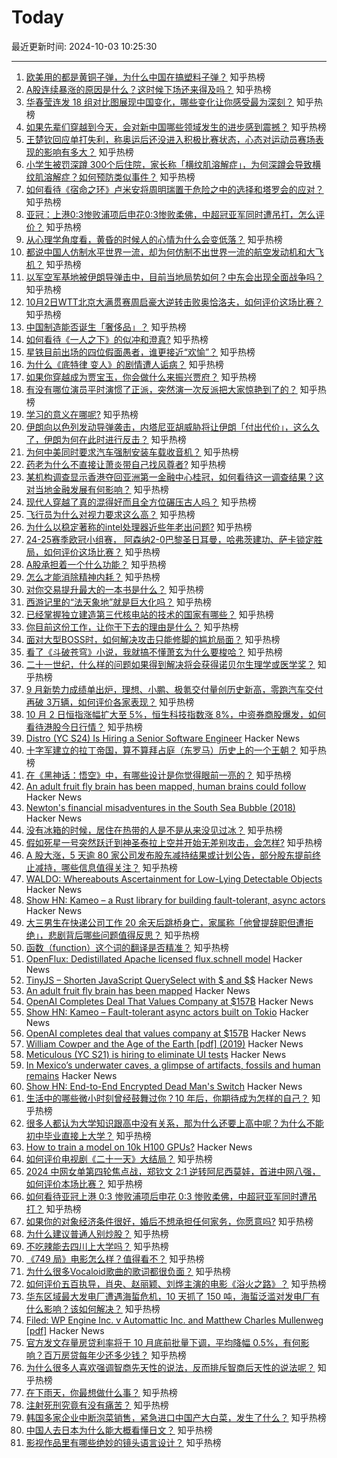 # Today

最近更新时间: 2024-10-03 10:25:30

--- 
1. [欧美用的都是黄铜子弹，为什么中国在搞塑料子弹？](https://www.zhihu.com/question/683866403) 知乎热榜
2. [A股连续暴涨的原因是什么？这时候下场还来得及吗？](https://www.zhihu.com/question/699241081) 知乎热榜
3. [华春莹连发 18 组对比图展现中国变化，哪些变化让你感受最为深刻？](https://www.zhihu.com/question/715412084) 知乎热榜
4. [如果先辈们穿越到今天，会对新中国哪些领域发生的进步感到震撼？](https://www.zhihu.com/question/667514631) 知乎热榜
5. [王楚钦回应单打失利，称奥运后还没进入积极比赛状态，心态对运动员赛场表现的影响有多大？](https://www.zhihu.com/question/720881726) 知乎热榜
6. [小学生被罚深蹲 300个后住院，家长称「横纹肌溶解症」，为何深蹲会导致横纹肌溶解症？如何预防类似事件？](https://www.zhihu.com/question/684464045) 知乎热榜
7. [如何看待《宿命之环》卢米安将周明瑞置于危险之中的选择和塔罗会的应对？](https://www.zhihu.com/question/707427077) 知乎热榜
8. [亚冠：上港0:3惨败浦项后申花0:3惨败柔佛，中超冠亚军同时遭吊打，怎么评价？](https://www.zhihu.com/question/711504408) 知乎热榜
9. [从心理学角度看，黄昏的时候人的心情为什么会变低落？](https://www.zhihu.com/question/668118334) 知乎热榜
10. [都说中国人仿制水平世界一流，却为何仿制不出世界一流的航空发动机和大飞机？](https://www.zhihu.com/question/20615617) 知乎热榜
11. [以军空军基地被伊朗导弹击中，目前当地局势如何？中东会出现全面战争吗？](https://www.zhihu.com/question/720953655) 知乎热榜
12. [10月2日WTT北京大满贯赛周启豪大逆转击败奥恰洛夫，如何评价这场比赛？](https://www.zhihu.com/question/720657233) 知乎热榜
13. [中国制造能否诞生「奢侈品」？](https://www.zhihu.com/question/19825959) 知乎热榜
14. [如何看待《一人之下》的似冲和澄真?](https://www.zhihu.com/question/648615447) 知乎热榜
15. [星铁目前出场的四位假面愚者，谁更接近“欢愉”？](https://www.zhihu.com/question/654369851) 知乎热榜
16. [为什么《底特律 变人》的剧情遭人诟病？](https://www.zhihu.com/question/317365784) 知乎热榜
17. [如果你穿越成为贾宝玉，你会做什么来振兴贾府？](https://www.zhihu.com/question/398693305) 知乎热榜
18. [有没有哪位演员平时演惯了正派，突然演一次反派把大家惊艳到了的？](https://www.zhihu.com/question/665540972) 知乎热榜
19. [学习的意义在哪呢?](https://www.zhihu.com/question/711302747) 知乎热榜
20. [伊朗向以色列发动导弹袭击，内塔尼亚胡威胁将让伊朗「付出代价」，这么久了，伊朗为何在此时进行反击？](https://www.zhihu.com/question/715998766) 知乎热榜
21. [为何中美同时要求汽车强制安装车载收音机？](https://www.zhihu.com/question/684988344) 知乎热榜
22. [药老为什么不直接让萧炎带自己找风尊者?](https://www.zhihu.com/question/591764520) 知乎热榜
23. [某机构调查显示香港夺回亚洲第一金融中心桂冠，如何看待这一调查结果？这对当地金融发展有何影响？](https://www.zhihu.com/question/668150258) 知乎热榜
24. [现代人穿越了真的混得好而且全方位碾压古人吗？](https://www.zhihu.com/question/584744336) 知乎热榜
25. [飞行员为什么对视力要求这么高？](https://www.zhihu.com/question/430955967) 知乎热榜
26. [为什么以稳定著称的intel处理器近些年老出问题?](https://www.zhihu.com/question/669871770) 知乎热榜
27. [24-25赛季欧冠小组赛， 阿森纳2-0巴黎圣日耳曼，哈弗茨建功、萨卡锁定胜局，如何评价这场比赛？](https://www.zhihu.com/question/712858418) 知乎热榜
28. [A股承担着一个什么功能？](https://www.zhihu.com/question/633366326) 知乎热榜
29. [怎么才能消除精神内耗？](https://www.zhihu.com/question/664466671) 知乎热榜
30. [对你交易提升最大的一本书是什么？](https://www.zhihu.com/question/651942944) 知乎热榜
31. [西游记里的“法天象地”就是巨大化吗？](https://www.zhihu.com/question/57553208) 知乎热榜
32. [已经掌握独立建造第三代核电站的技术的国家有哪些？](https://www.zhihu.com/question/19700567) 知乎热榜
33. [你目前这份工作，让你干下去的理由是什么？](https://www.zhihu.com/question/688787991) 知乎热榜
34. [面对大型BOSS时，如何解决攻击只能修脚的尴尬局面？](https://www.zhihu.com/question/666689409) 知乎热榜
35. [看了《斗破苍穹》小说，我就搞不懂萧玄为什么要梭哈？](https://www.zhihu.com/question/639893743) 知乎热榜
36. [二十一世纪，什么样的问题如果得到解决将会获得诺贝尔生理学或医学奖？](https://www.zhihu.com/question/700869904) 知乎热榜
37. [9 月新势力成绩单出炉，理想、小鹏、极氪交付量创历史新高，零跑汽车交付再破 3万辆，如何评价各家表现？](https://www.zhihu.com/question/707935476) 知乎热榜
38. [10 月 2 日恒指涨幅扩大至 5%，恒生科技指数涨 8%，中资券商股爆发，如何看待港股今日行情？](https://www.zhihu.com/question/716553257) 知乎热榜
39. [Distro (YC S24) Is Hiring a Senior Software Engineer](https://www.ycombinator.com/companies/distro/jobs/nZB8oET-senior-software-engineer) Hacker News
40. [十字军建立的拉丁帝国，算不算拜占庭（东罗马）历史上的一个王朝？](https://www.zhihu.com/question/278011668) 知乎热榜
41. [在《黑神话：悟空》中，有哪些设计是你觉得眼前一亮的？](https://www.zhihu.com/question/665523278) 知乎热榜
42. [An adult fruit fly brain has been mapped, human brains could follow](https://www.economist.com/science-and-technology/2024/10/02/an-adult-fruit-fly-brain-has-been-mapped-human-brains-could-follow) Hacker News
43. [Newton's financial misadventures in the South Sea Bubble (2018)](https://royalsocietypublishing.org/doi/10.1098/rsnr.2018.0018) Hacker News
44. [没有冰箱的时候，居住在热带的人是不是从来没见过冰？](https://www.zhihu.com/question/39562985) 知乎热榜
45. [假如死星一号突然跃迁到神圣泰拉上空并开始无差别攻击，会怎样?](https://www.zhihu.com/question/657104475) 知乎热榜
46. [A 股大涨，5 天逾 80 家公司发布股东减持结果或计划公告，部分股东提前终止减持，哪些信息值得关注？](https://www.zhihu.com/question/705775414) 知乎热榜
47. [WALDO: Whereabouts Ascertainment for Low-Lying Detectable Objects](https://github.com/stephansturges/WALDO) Hacker News
48. [Show HN: Kameo – a Rust library for building fault-tolerant, async actors](https://github.com/tqwewe/kameo) Hacker News
49. [大三男生在快递公司工作 20 余天后跳桥身亡，家属称「他曾提辞职但遭拒绝」，悲剧背后哪些问题值得反思？](https://www.zhihu.com/question/688927957) 知乎热榜
50. [函数（function）这个词的翻译是否精准？](https://www.zhihu.com/question/26742260) 知乎热榜
51. [OpenFlux: Dedistillated Apache licensed flux.schnell model](https://huggingface.co/ostris/OpenFLUX.1) Hacker News
52. [TinyJS – Shorten JavaScript QuerySelect with $ and $$](https://github.com/victorqribeiro/TinyJS) Hacker News
53. [An adult fruit fly brain has been mapped](https://www.economist.com/science-and-technology/2024/10/02/an-adult-fruit-fly-brain-has-been-mapped-human-brains-could-follow) Hacker News
54. [OpenAI Completes Deal That Values Company at $157B](https://www.nytimes.com/2024/10/02/technology/openai-valuation-150-billion.html) Hacker News
55. [Show HN: Kameo – Fault-tolerant async actors built on Tokio](https://github.com/tqwewe/kameo) Hacker News
56. [OpenAI completes deal that values company at $157B](https://www.nytimes.com/2024/10/02/technology/openai-valuation-150-billion.html) Hacker News
57. [William Cowper and the Age of the Earth [pdf] (2019)](https://www.charlespetzold.com/essays/WilliamCowperAndTheAgeOfTheEarth.pdf) Hacker News
58. [Meticulous (YC S21) is hiring to eliminate UI tests](https://news.ycombinator.com/item?id=41724950) Hacker News
59. [In Mexico’s underwater caves, a glimpse of artifacts, fossils and human remains](https://www.smithsonianmag.com/travel/divers-in-mexicos-underwater-caves-get-a-glimpse-of-rarely-seen-artifacts-fossils-and-human-remains-180985159/) Hacker News
60. [Show HN: End-to-End Encrypted Dead Man's Switch](https://www.cipherwill.com/) Hacker News
61. [生活中的哪些微小时刻曾经鼓舞过你？10 年后，你期待成为怎样的自己？](https://www.zhihu.com/question/667514996) 知乎热榜
62. [很多人都认为大学知识跟高中没有关系，那为什么还要上高中呢？为什么不能初中毕业直接上大学？](https://www.zhihu.com/question/665418820) 知乎热榜
63. [How to train a model on 10k H100 GPUs?](https://soumith.ch/blog/2024-10-02-training-10k-scale.md.html) Hacker News
64. [如何评价电视剧《二十一天》大结局？](https://www.zhihu.com/question/700351589) 知乎热榜
65. [2024 中网女单第四轮焦点战，郑钦文 2:1 逆转阿尼西莫娃，首进中网八强，如何评价本场比赛？](https://www.zhihu.com/question/721973264) 知乎热榜
66. [如何看待亚冠上港 0:3 惨败浦项后申花 0:3 惨败柔佛，中超冠亚军同时遭吊打？](https://www.zhihu.com/question/711504408) 知乎热榜
67. [如果你的对象经济条件很好，婚后不想承担任何家务，你愿意吗?](https://www.zhihu.com/question/667753654) 知乎热榜
68. [为什么建议普通人别炒股？](https://www.zhihu.com/question/711081649) 知乎热榜
69. [不吃辣能去四川上大学吗？](https://www.zhihu.com/question/659171673) 知乎热榜
70. [《749 局》电影怎么样？值得看不？](https://www.zhihu.com/question/709073994) 知乎热榜
71. [为什么很多Vocaloid歌曲的歌词都很负面？](https://www.zhihu.com/question/360287615) 知乎热榜
72. [如何评价五百执导，肖央、赵丽颖、刘烨主演的电影《浴火之路》？](https://www.zhihu.com/question/670936283) 知乎热榜
73. [华东区域最大发电厂遭遇海蜇危机，10 天抓了 150 吨，海蜇泛滥对发电厂有什么影响？该如何解决？](https://www.zhihu.com/question/670008623) 知乎热榜
74. [Filed: WP Engine Inc. v Automattic Inc. and Matthew Charles Mullenweg [pdf]](https://wpengine.com/wp-content/uploads/2024/10/Complaint-WP-Engine-v-Automattic-et-al-with-Exhibit.pdf) Hacker News
75. [官方发文存量房贷利率将于 10 月底前批量下调，平均降幅 0.5%，有何影响？百万房贷每年少还多少钱？](https://www.zhihu.com/question/689366863) 知乎热榜
76. [为什么很多人喜欢强调智商先天性的说法，反而排斥智商后天性的说法呢？](https://www.zhihu.com/question/505868744) 知乎热榜
77. [在下雨天，你最想做什么事？](https://www.zhihu.com/question/679235841) 知乎热榜
78. [注射死刑究竟有没有痛苦？](https://www.zhihu.com/question/22523060) 知乎热榜
79. [韩国多家企业中断泡菜销售，紧急进口中国产大白菜，发生了什么？](https://www.zhihu.com/question/668271679) 知乎热榜
80. [中国人去日本为什么能大概看懂日文？](https://www.zhihu.com/question/649670598) 知乎热榜
81. [影视作品里有哪些绝妙的镜头语言设计？](https://www.zhihu.com/question/302776750) 知乎热榜
